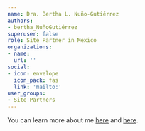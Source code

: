 ```yaml
---
name: Dra. Bertha L. Nuño-Gutiérrez
authors: 
- bertha_NuñoGutiérrez
superuser: false
role: Site Partner in Mexico
organizations: 
- name: 
  url: ''
social: 
- icon: envelope
  icon_pack: fas
  link: 'mailto:'
user_groups: 
- Site Partners
---
```



You can learn more about me [here](www.institutoimep.com.mx) and [here](www.ceic.cucba.udg.mx).